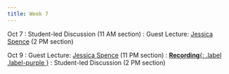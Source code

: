 ```yaml
---
title: Week 7
---
```


Oct 7
: Student-led Discussion (11 AM section)
: Guest Lecture: [Jessica Spence](https://www.alce.vt.edu/about/students/jessica-spence.html) (2 PM section)

Oct 9
: Guest Lecture: [Jessica Spence](https://www.alce.vt.edu/about/students/jessica-spence.html) (11 PM section)
: [**Recording**{: .label .label-purple }](#)
: Student-led Discussion (2 PM section)